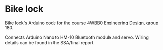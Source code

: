 # Bike lock
Bike lock's Arduino code for the course 4WBB0 Engineering Design, group 180. 

Connects Arduino Nano to HM-10 Bluetooth module and servo. Wiring details can be found in the SSA/final report.
